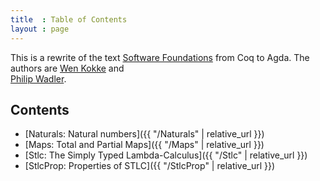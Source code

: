 ```yaml
---
title  : Table of Contents
layout : page
---
```


This is a rewrite of the text [Software Foundations](
https://softwarefoundations.cis.upenn.edu/current/index.html
)
from Coq to Agda. The authors are 
[Wen Kokke](
https://github.com/wenkokke
)
and  
[Philip Wadler](
http://homepages.inf.ed.ac.uk/wadler/
).

## Contents

<!--
  - [Basics: Functional Programming in Agda]({{ "/Basics" | relative_url }})
-->

  - [Naturals: Natural numbers]({{ "/Naturals" | relative_url }})
  - [Maps: Total and Partial Maps]({{ "/Maps" | relative_url }})
  - [Stlc: The Simply Typed Lambda-Calculus]({{ "/Stlc" | relative_url }})
  - [StlcProp: Properties of STLC]({{ "/StlcProp" | relative_url }})

